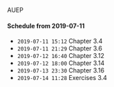 AUEP

#### Schedule from 2019-07-11

- `2019-07-11 15:12` Chapter 3.4
- `2019-07-11 21:29` Chapter 3.6
- `2019-07-12 16:40` Chapter 3.12
- `2019-07-12 18:00` Chapter 3.14
- `2019-07-13 23:30` Chapter 3.16
- `2019-07-14 11:28` Exercises 3.4

